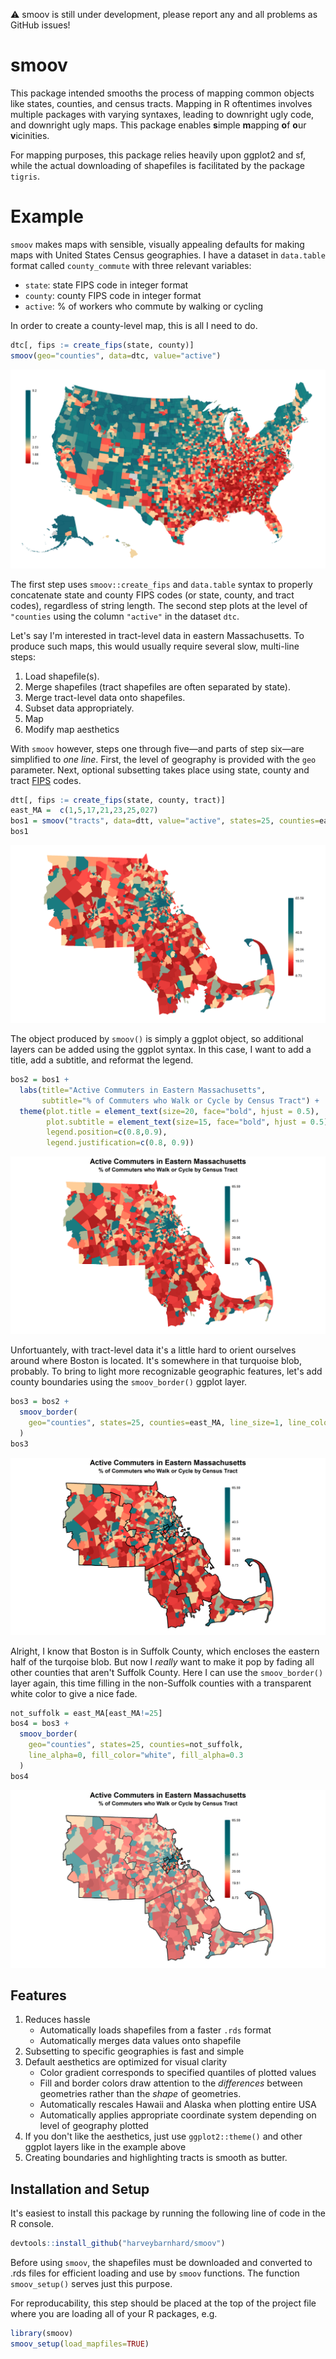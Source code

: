 :warning: smoov is still under development, please report any and all problems as GitHub issues!

# smoov
This package intended smooths the process of mapping common objects like states, counties,
and census tracts. Mapping in R oftentimes involves multiple packages with varying syntaxes, leading
to downright ugly code, and downright ugly maps.
This package enables **s**imple **m**apping **o**f **o**ur **v**icinities.

For mapping purposes, this package relies heavily upon ggplot2 and sf, while the actual
downloading of shapefiles is facilitated by the package `tigris`.

# Example

`smoov` makes maps  with sensible, visually appealing defaults for making maps
with United States Census geographies. I have a dataset in `data.table` format
called `county_commute` with three relevant variables:

* `state`: state FIPS code in integer format
* `county`: county FIPS code in integer format
* `active`: % of workers who commute by walking or cycling

In order to create a county-level map, this is all I need to do.

```r
dtc[, fips := create_fips(state, county)]
smoov(geo="counties", data=dtc, value="active")
```

![](examples/county_example.png)

The first step uses `smoov::create_fips` and `data.table` syntax
to properly concatenate state and
county FIPS codes (or state, county, and tract codes), regardless of string
length. The second step plots at the level of `"counties` using the
column `"active"` in the dataset `dtc`.

Let's say I'm interested in tract-level data in eastern Massachusetts. To produce
such maps, this would usually require several slow, multi-line steps:

1. Load shapefile(s).
2. Merge shapefiles (tract shapefiles are often
   separated by state).
3. Merge tract-level data onto shapefiles.
4. Subset data appropriately.
5. Map
6. Modify map aesthetics

With `smoov` however, steps one through five&mdash;and parts of step six&mdash;are
simplified to _one line_.
First, the level of geography is provided with the `geo` parameter.
Next, optional subsetting takes place using state, county and tract
[FIPS](https://transition.fcc.gov/oet/info/maps/census/fips/fips.txt#:~:text=FIPS%20codes%20are%20numbers%20which,to%20which%20the%20county%20belongs.)
codes. 

```r
dtt[, fips := create_fips(state, county, tract)]
east_MA =  c(1,5,17,21,23,25,027)
bos1 = smoov("tracts", data=dtt, value="active", states=25, counties=east_MA)
bos1
```

![](examples/tract_example1.png)

The object produced by `smoov()` is simply a ggplot object, so additional layers
can be added using the ggplot syntax. In this case, I want to add a title, add
a subtitle, and reformat the legend.

```r
bos2 = bos1 +
  labs(title="Active Commuters in Eastern Massachusetts",
       subtitle="% of Commuters who Walk or Cycle by Census Tract") +
  theme(plot.title = element_text(size=20, face="bold", hjust = 0.5),
        plot.subtitle = element_text(size=15, face="bold", hjust = 0.5),
        legend.position=c(0.8,0.9),
        legend.justification=c(0.8, 0.9))
```

![](examples/tract_example2.png)

Unfortuantely, with tract-level data it's a little hard to orient ourselves 
around where Boston is located. It's somewhere in that turquoise blob,
probably. To bring to light more recognizable geographic features, let's
add county boundaries using the `smoov_border()` ggplot layer.

```r
bos3 = bos2 +
  smoov_border(
    geo="counties", states=25, counties=east_MA, line_size=1, line_color="grey"
  )
bos3
```

![](examples/tract_example3.png)

Alright, I know that Boston is in Suffolk County, which encloses
the eastern half of the turqoise blob. But now I _really_ want to make
it pop by fading all other counties that aren't Suffolk County. Here
I can use the `smoov_border()` layer again, this time filling in the
non-Suffolk counties with a transparent white color to give a nice
fade.

```r
not_suffolk = east_MA[east_MA!=25]
bos4 = bos3 +
  smoov_border(
    geo="counties", states=25, counties=not_suffolk,
    line_alpha=0, fill_color="white", fill_alpha=0.3
  )
bos4
```

![](examples/tract_example4.png)

## Features

1. Reduces hassle
   * Automatically loads shapefiles from a faster `.rds` format
   * Automatically merges data values onto shapefile
2. Subsetting to specific geographies is fast and simple
3. Default aesthetics are optimized for visual clarity
   * Color gradient corresponds to specified quantiles of plotted values
   * Fill and border colors draw attention to the _differences_ between
   geometries rather than the _shape_ of geometries.
   * Automatically rescales Hawaii and Alaska when plotting entire USA
   * Automatically applies appropriate coordinate system depending
   on level of geography plotted
4. If you don't like the aesthetics, just use `ggplot2::theme()`
and other ggplot layers like in the example above
5. Creating boundaries and highlighting tracts is smooth as butter.

## Installation and Setup

It's easiest to install this package by running the following line of code in the R
console.

```r
devtools::install_github("harveybarnhard/smoov")
```

Before using `smoov`, the shapefiles must be downloaded and converted to .rds files for
efficient loading and use by `smoov` functions. The function `smoov_setup()` serves
just this purpose.

For reproducability, this step should be placed at the top of the project file where
you are loading all of your R packages, e.g.

```r
library(smoov)
smoov_setup(load_mapfiles=TRUE)
```
